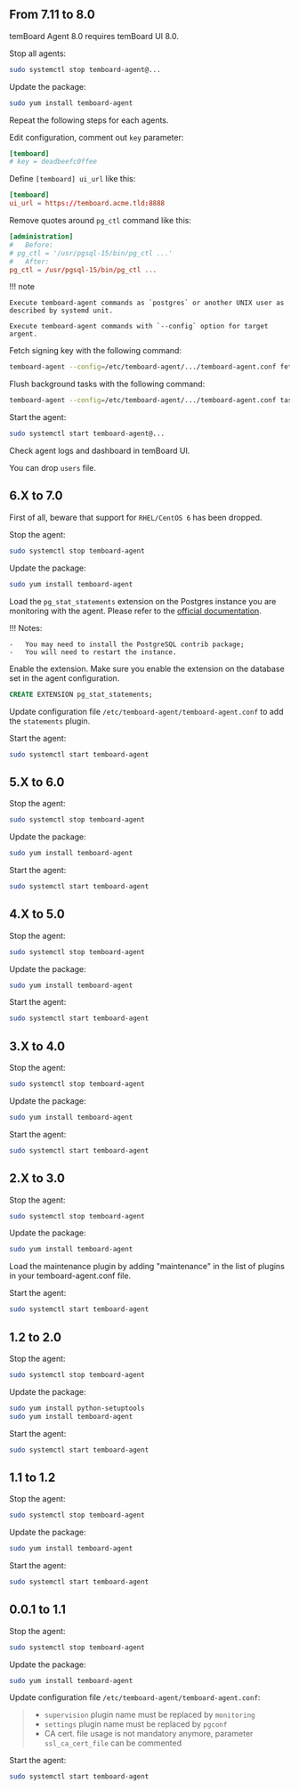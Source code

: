 ## From 7.11 to 8.0

temBoard Agent 8.0 requires temBoard UI 8.0.

Stop all agents:

``` bash
sudo systemctl stop temboard-agent@...
```

Update the package:

``` bash
sudo yum install temboard-agent
```

Repeat the following steps for each agents.

Edit configuration, comment out `key` parameter:

``` conf
[temboard]
# key = deadbeefc0ffee
```

Define `[temboard] ui_url` like this:

``` conf
[temboard]
ui_url = https://temboard.acme.tld:8888
```

Remove quotes around `pg_ctl` command like this:
``` conf
[administration]
#   Before:
# pg_ctl = '/usr/pgsql-15/bin/pg_ctl ...'
#   After:
pg_ctl = /usr/pgsql-15/bin/pg_ctl ...
```

!!! note

    Execute temboard-agent commands as `postgres` or another UNIX user as described by systemd unit.

    Execute temboard-agent commands with `--config` option for target argent.

Fetch signing key with the following command:

``` bash
temboard-agent --config=/etc/temboard-agent/.../temboard-agent.conf fetch-key
```

Flush background tasks with the following command:

``` bash
temboard-agent --config=/etc/temboard-agent/.../temboard-agent.conf tasks flush
```

Start the agent:

``` bash
sudo systemctl start temboard-agent@...
```

Check agent logs and dashboard in temBoard UI.

You can drop `users` file.


## 6.X to 7.0

First of all, beware that support for `RHEL/CentOS 6` has been dropped.

Stop the agent:

``` bash
sudo systemctl stop temboard-agent
```

Update the package:

``` bash
sudo yum install temboard-agent
```

Load the `pg_stat_statements` extension on the Postgres instance you are
monitoring with the agent. Please refer to the [official
documentation](https://www.postgresql.org/docs/current/pgstatstatements.html).

!!! Notes:

    -   You may need to install the PostgreSQL contrib package;
    -   You will need to restart the instance.

Enable the extension. Make sure you enable the extension on the database
set in the agent configuration.

``` SQL
CREATE EXTENSION pg_stat_statements;
```

Update configuration file `/etc/temboard-agent/temboard-agent.conf` to
add the `statements` plugin.

Start the agent:

``` bash
sudo systemctl start temboard-agent
```

## 5.X to 6.0

Stop the agent:

``` bash
sudo systemctl stop temboard-agent
```

Update the package:

``` bash
sudo yum install temboard-agent
```

Start the agent:

``` bash
sudo systemctl start temboard-agent
```

## 4.X to 5.0

Stop the agent:

``` bash
sudo systemctl stop temboard-agent
```

Update the package:

``` bash
sudo yum install temboard-agent
```

Start the agent:

``` bash
sudo systemctl start temboard-agent
```

## 3.X to 4.0

Stop the agent:

``` bash
sudo systemctl stop temboard-agent
```

Update the package:

``` bash
sudo yum install temboard-agent
```

Start the agent:

``` bash
sudo systemctl start temboard-agent
```

## 2.X to 3.0

Stop the agent:

``` bash
sudo systemctl stop temboard-agent
```

Update the package:

``` bash
sudo yum install temboard-agent
```

Load the maintenance plugin by adding \"maintenance\" in the list of
plugins in your temboard-agent.conf file.

Start the agent:

``` bash
sudo systemctl start temboard-agent
```

## 1.2 to 2.0

Stop the agent:

``` bash
sudo systemctl stop temboard-agent
```

Update the package:

``` bash
sudo yum install python-setuptools
sudo yum install temboard-agent
```

Start the agent:

``` bash
sudo systemctl start temboard-agent
```

## 1.1 to 1.2

Stop the agent:

``` bash
sudo systemctl stop temboard-agent
```

Update the package:

``` bash
sudo yum install temboard-agent
```

Start the agent:

``` bash
sudo systemctl start temboard-agent
```

## 0.0.1 to 1.1

Stop the agent:

``` bash
sudo systemctl stop temboard-agent
```

Update the package:

``` bash
sudo yum install temboard-agent
```

Update configuration file `/etc/temboard-agent/temboard-agent.conf`:

> -   `supervision` plugin name must be replaced by `monitoring`
> -   `settings` plugin name must be replaced by `pgconf`
> -   CA cert. file usage is not mandatory anymore, parameter
>     `ssl_ca_cert_file` can be commented

Start the agent:

``` bash
sudo systemctl start temboard-agent
```
